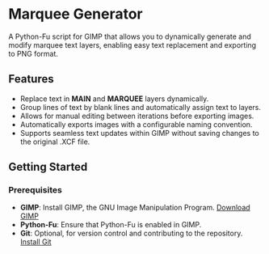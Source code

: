 # Marquee Generator

A Python-Fu script for GIMP that allows you to dynamically generate and modify marquee text layers, enabling easy text replacement and exporting to PNG format.

## Features

- Replace text in **MAIN** and **MARQUEE** layers dynamically.
- Group lines of text by blank lines and automatically assign text to layers.
- Allows for manual editing between iterations before exporting images.
- Automatically exports images with a configurable naming convention.
- Supports seamless text updates within GIMP without saving changes to the original .XCF file.

## Getting Started

### Prerequisites

- **GIMP**: Install GIMP, the GNU Image Manipulation Program. [Download GIMP](https://www.gimp.org/downloads/)
- **Python-Fu**: Ensure that Python-Fu is enabled in GIMP.
- **Git**: Optional, for version control and contributing to the repository. [Install Git](https://git-scm.com/book/en/v2/Getting-Started-Installing-Git)


